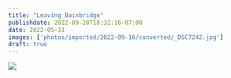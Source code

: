 ```yaml
---
title: "Leaving Bainbridge"
publishdate: 2022-09-20T18:32:16-07:00
date: 2022-05-31
images: ['photos/imported/2022-09-16/converted/_DSC7242.jpg']
draft: true
---
```


![](photos/imported/2022-05-31/converted/DSC05839.jpg)